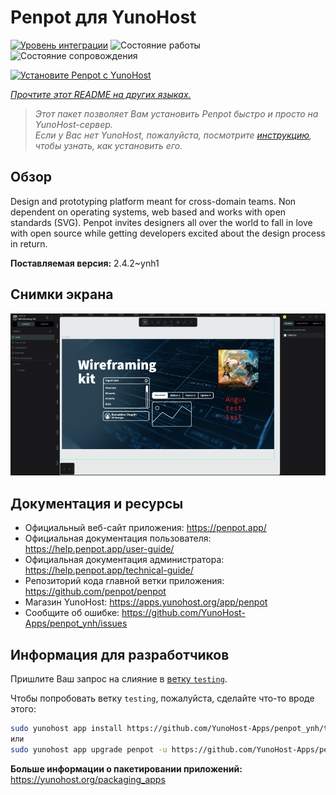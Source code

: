 <!--
Важно: этот README был автоматически сгенерирован <https://github.com/YunoHost/apps/tree/master/tools/readme_generator>
Он НЕ ДОЛЖЕН редактироваться вручную.
-->

# Penpot для YunoHost

[![Уровень интеграции](https://apps.yunohost.org/badge/integration/penpot)](https://ci-apps.yunohost.org/ci/apps/penpot/)
![Состояние работы](https://apps.yunohost.org/badge/state/penpot)
![Состояние сопровождения](https://apps.yunohost.org/badge/maintained/penpot)

[![Установите Penpot с YunoHost](https://install-app.yunohost.org/install-with-yunohost.svg)](https://install-app.yunohost.org/?app=penpot)

*[Прочтите этот README на других языках.](./ALL_README.md)*

> *Этот пакет позволяет Вам установить Penpot быстро и просто на YunoHost-сервер.*  
> *Если у Вас нет YunoHost, пожалуйста, посмотрите [инструкцию](https://yunohost.org/install), чтобы узнать, как установить его.*

## Обзор

Design and prototyping platform meant for cross-domain teams. Non dependent on operating systems, web based and works with open standards (SVG). Penpot invites designers all over the world to fall in love with open source while getting developers excited about the design process in return.

**Поставляемая версия:** 2.4.2~ynh1

## Снимки экрана

![Снимок экрана Penpot](./doc/screenshots/penpot.png)

## Документация и ресурсы

- Официальный веб-сайт приложения: <https://penpot.app/>
- Официальная документация пользователя: <https://help.penpot.app/user-guide/>
- Официальная документация администратора: <https://help.penpot.app/technical-guide/>
- Репозиторий кода главной ветки приложения: <https://github.com/penpot/penpot>
- Магазин YunoHost: <https://apps.yunohost.org/app/penpot>
- Сообщите об ошибке: <https://github.com/YunoHost-Apps/penpot_ynh/issues>

## Информация для разработчиков

Пришлите Ваш запрос на слияние в [ветку `testing`](https://github.com/YunoHost-Apps/penpot_ynh/tree/testing).

Чтобы попробовать ветку `testing`, пожалуйста, сделайте что-то вроде этого:

```bash
sudo yunohost app install https://github.com/YunoHost-Apps/penpot_ynh/tree/testing --debug
или
sudo yunohost app upgrade penpot -u https://github.com/YunoHost-Apps/penpot_ynh/tree/testing --debug
```

**Больше информации о пакетировании приложений:** <https://yunohost.org/packaging_apps>
